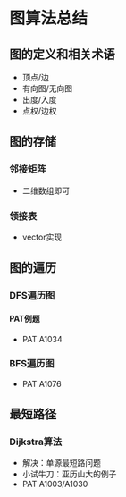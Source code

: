 # 图算法总结
## 图的定义和相关术语
- 顶点/边
- 有向图/无向图
- 出度/入度
- 点权/边权
## 图的存储
### 邻接矩阵
- 二维数组即可
### 领接表
- vector实现
## 图的遍历
### DFS遍历图
#### PAT例题
- PAT A1034
### BFS遍历图
- PAT A1076
## 最短路径
### Dijkstra算法
- 解决：单源最短路问题
- 小试牛刀：亚历山大的例子
- PAT A1003/A1030
